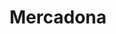 ---
title: "Mercadona"
url: /lleida/mercadona-avinguda-de-lalcalde-rovira-roure/
shop: supermercado
---
